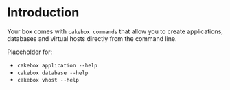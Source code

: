 # Introduction

Your box comes with ``cakebox commands`` that allow you to create
applications, databases and virtual hosts directly from the command line.

Placeholder for:

- ``cakebox application --help``
- ``cakebox database --help``
- ``cakebox vhost --help``
